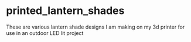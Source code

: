 printed_lantern_shades
======================

These are various lantern shade designs I am making on my 3d printer for use in an outdoor LED lit project